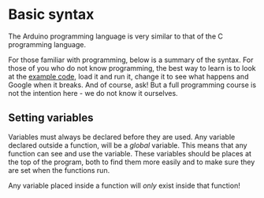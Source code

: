# Basic syntax

The Arduino programming language is very similar to that of the C programming language.

For those familiar with programming, below is a summary of the syntax. For those of you who do not know programming, the best way to learn is to look at the [example code](), load it and run it, change it to see what happens and Google when it breaks. And of course, ask! But a full programming course is not the intention here - we do not know it ourselves.

## Setting variables

Variables must always be declared before they are used. Any variable declared outside a function, will be a *global* variable. This means that any function can see and use the variable. These variables should be places at the top of the program, both to find them more easily and to make sure they are set when the functions run.

Any variable placed inside a function will *only* exist inside that function!


